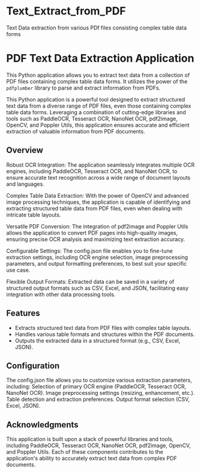 # Text_Extract_from_PDF

Text Data extraction from various PDf files consisting complex table data forms

# PDF Text Data Extraction Application

This Python application allows you to extract text data from a collection of PDF files containing complex table data forms. It utilizes the power of the `pdfplumber` library to parse and extract information from PDFs.

This Python application is a powerful tool designed to extract structured text data from a diverse range of PDF files, even those containing complex table data forms. Leveraging a combination of cutting-edge libraries and tools such as PaddleOCR, Tesseract OCR, NanoNet OCR, pdf2image, OpenCV, and Poppler Utils, this application ensures accurate and efficient extraction of valuable information from PDF documents.

## Overview

Robust OCR Integration: The application seamlessly integrates multiple OCR engines, including PaddleOCR, Tesseract OCR, and NanoNet OCR, to ensure accurate text recognition across a wide range of document layouts and languages.

Complex Table Data Extraction: With the power of OpenCV and advanced image processing techniques, the application is capable of identifying and extracting structured table data from PDF files, even when dealing with intricate table layouts.

Versatile PDF Conversion: The integration of pdf2image and Poppler Utils allows the application to convert PDF pages into high-quality images, ensuring precise OCR analysis and maximizing text extraction accuracy.

Configurable Settings: The config.json file enables you to fine-tune extraction settings, including OCR engine selection, image preprocessing parameters, and output formatting preferences, to best suit your specific use case.

Flexible Output Formats: Extracted data can be saved in a variety of structured output formats such as CSV, Excel, and JSON, facilitating easy integration with other data processing tools.

## Features

- Extracts structured text data from PDF files with complex table layouts.
- Handles various table formats and structures within the PDF documents.
- Outputs the extracted data in a structured format (e.g., CSV, Excel, JSON).

## Configuration

The config.json file allows you to customize various extraction parameters, including:
Selection of primary OCR engine (PaddleOCR, Tesseract OCR, NanoNet OCR).
Image preprocessing settings (resizing, enhancement, etc.).
Table detection and extraction preferences.
Output format selection (CSV, Excel, JSON).

## Acknowledgments

This application is built upon a stack of powerful libraries and tools, including PaddleOCR, Tesseract OCR, NanoNet OCR, pdf2image, OpenCV, and Poppler Utils. Each of these components contributes to the application's ability to accurately extract text data from complex PDF documents.
